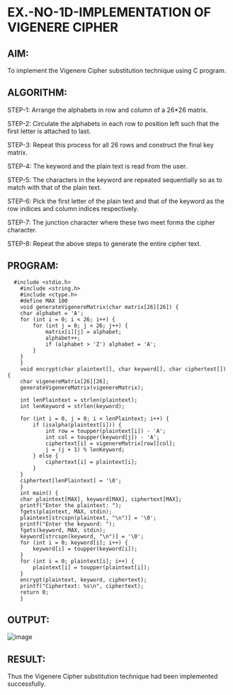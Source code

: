 # EX.-NO-1D-IMPLEMENTATION OF VIGENERE CIPHER
## AIM:
  To implement the Vigenere Cipher substitution technique using C program.
## ALGORITHM:
  STEP-1: Arrange the alphabets in row and column of a 26*26 matrix.
  
  STEP-2: Circulate the alphabets in each row to position left such that the first letter is attached to last.
  
  STEP-3: Repeat this process for all 26 rows and construct the final key matrix.
  
  STEP-4: The keyword and the plain text is read from the user.
  
  STEP-5: The characters in the keyword are repeated sequentially so as to match with that of the plain text.
  
  STEP-6: Pick the first letter of the plain text and that of the keyword as the row  indices and column indices respectively.
  
  STEP-7: The junction character where these two meet forms the cipher character.
  
  STEP-8: Repeat the above steps to generate the entire cipher text.
## PROGRAM:
```
  #include <stdio.h>
    #include <string.h>
    #include <ctype.h>
    #define MAX 100
    void generateVigenereMatrix(char matrix[26][26]) {
    char alphabet = 'A';
    for (int i = 0; i < 26; i++) {
        for (int j = 0; j < 26; j++) {
            matrix[i][j] = alphabet;
            alphabet++;
            if (alphabet > 'Z') alphabet = 'A';
        }
    }
    }
    void encrypt(char plaintext[], char keyword[], char ciphertext[]) {
    char vigenereMatrix[26][26];
    generateVigenereMatrix(vigenereMatrix);

    int lenPlaintext = strlen(plaintext);
    int lenKeyword = strlen(keyword);

    for (int i = 0, j = 0; i < lenPlaintext; i++) {
        if (isalpha(plaintext[i])) {
            int row = toupper(plaintext[i]) - 'A';
            int col = toupper(keyword[j]) - 'A';
            ciphertext[i] = vigenereMatrix[row][col];
            j = (j + 1) % lenKeyword;
        } else {
            ciphertext[i] = plaintext[i];  
        }
    }
    ciphertext[lenPlaintext] = '\0';  
    }
    int main() {
    char plaintext[MAX], keyword[MAX], ciphertext[MAX];
    printf("Enter the plaintext: ");
    fgets(plaintext, MAX, stdin);
    plaintext[strcspn(plaintext, "\n")] = '\0';  
    printf("Enter the keyword: ");
    fgets(keyword, MAX, stdin);
    keyword[strcspn(keyword, "\n")] = '\0';  
    for (int i = 0; keyword[i]; i++) {
        keyword[i] = toupper(keyword[i]);
    }
    for (int i = 0; plaintext[i]; i++) {
        plaintext[i] = toupper(plaintext[i]);
    }
    encrypt(plaintext, keyword, ciphertext);
    printf("Ciphertext: %s\n", ciphertext);
    return 0;
    }
```
## OUTPUT:
![image](https://github.com/user-attachments/assets/42f51491-c2b5-4e43-9a71-c3605d68aa06)
## RESULT:
  Thus the Vigenere Cipher substitution technique had been implemented successfully.
